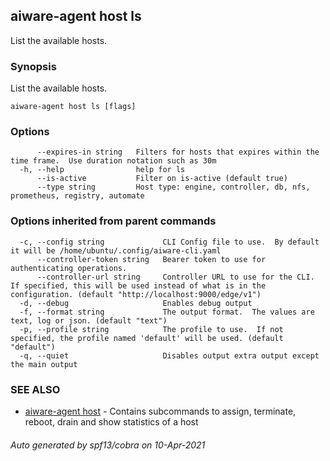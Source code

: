 ## aiware-agent host ls

List the available hosts.

### Synopsis

List the available hosts.

```
aiware-agent host ls [flags]
```

### Options

```
      --expires-in string   Filters for hosts that expires within the time frame.  Use duration notation such as 30m
  -h, --help                help for ls
      --is-active           Filter on is-active (default true)
      --type string         Host type: engine, controller, db, nfs, prometheus, registry, automate
```

### Options inherited from parent commands

```
  -c, --config string             CLI Config file to use.  By default it will be /home/ubuntu/.config/aiware-cli.yaml
      --controller-token string   Bearer token to use for authenticating operations.
      --controller-url string     Controller URL to use for the CLI.  If specified, this will be used instead of what is in the configuration. (default "http://localhost:9000/edge/v1")
  -d, --debug                     Enables debug output
  -f, --format string             The output format.  The values are text, log or json. (default "text")
  -p, --profile string            The profile to use.  If not specified, the profile named 'default' will be used. (default "default")
  -q, --quiet                     Disables output extra output except the main output
```

### SEE ALSO

* [aiware-agent host](/cli/aiware-agent_host.md)	 - Contains subcommands to assign, terminate, reboot, drain and show statistics of a host

###### Auto generated by spf13/cobra on 10-Apr-2021
